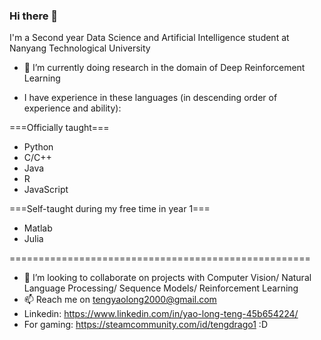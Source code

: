 ### Hi there 👋

I'm a Second year Data Science and Artificial Intelligence student at Nanyang Technological University

- 🌱 I’m currently doing research in the domain of Deep Reinforcement Learning

- I have experience in these languages (in descending order of experience and ability):

===Officially taught===
- Python
- C/C++
- Java
- R
- JavaScript


===Self-taught during my free time in year 1===

- Matlab
- Julia

====================================================

- 👯 I’m looking to collaborate on projects with Computer Vision/ Natural Language Processing/ Sequence Models/ Reinforcement Learning
- 📫 Reach me on tengyaolong2000@gmail.com
- Linkedin: https://www.linkedin.com/in/yao-long-teng-45b654224/
- For gaming: https://steamcommunity.com/id/tengdrago1 :D


